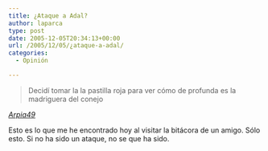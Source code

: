 ```yaml
---
title: ¿Ataque a Adal?
author: laparca
type: post
date: 2005-12-05T20:34:13+00:00
url: /2005/12/05/¿ataque-a-adal/
categories:
  - Opinión

---
```

<blockquote cite="http://arpia49.redondear.com/">
  <p>
    Decidí tomar la la pastilla roja para ver cómo de profunda es la madriguera del conejo
  </p>
</blockquote>

<p class="citation">
  <cite cite="http://arpia49.redondear.com/"><a href="http://arpia49.redondear.com/">Arpia49</a></cite>
</p>

Esto es lo que me he encontrado hoy al visitar la bitácora de un amigo. Sólo esto. Si no ha sido un ataque, no se que ha sido.